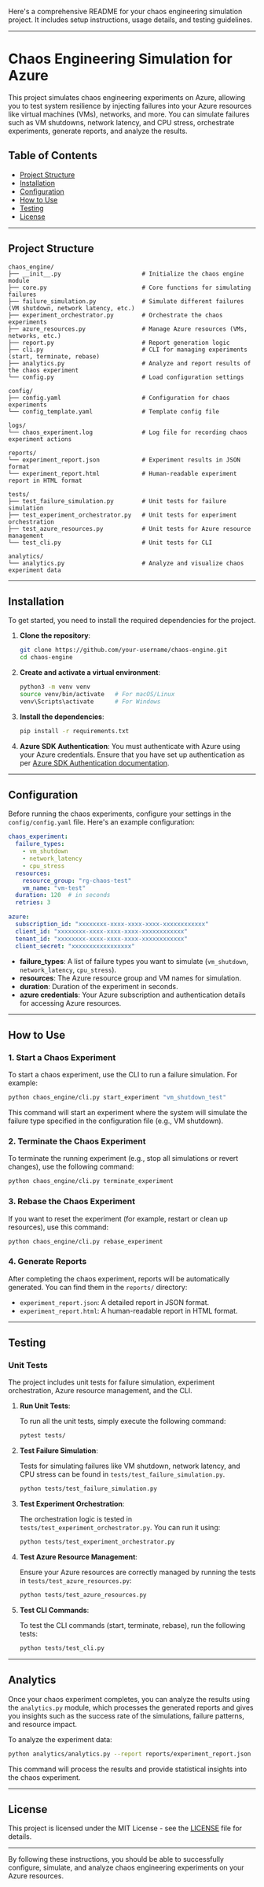 Here's a comprehensive README for your chaos engineering simulation project. It includes setup instructions, usage details, and testing guidelines.

---

# Chaos Engineering Simulation for Azure

This project simulates chaos engineering experiments on Azure, allowing you to test system resilience by injecting failures into your Azure resources like virtual machines (VMs), networks, and more. You can simulate failures such as VM shutdowns, network latency, and CPU stress, orchestrate experiments, generate reports, and analyze the results.

## Table of Contents

- [Project Structure](#project-structure)
- [Installation](#installation)
- [Configuration](#configuration)
- [How to Use](#how-to-use)
- [Testing](#testing)
- [License](#license)

---

## Project Structure

```plaintext
chaos_engine/
├── __init__.py                       # Initialize the chaos engine module
├── core.py                           # Core functions for simulating failures
├── failure_simulation.py             # Simulate different failures (VM shutdown, network latency, etc.)
├── experiment_orchestrator.py        # Orchestrate the chaos experiments
├── azure_resources.py                # Manage Azure resources (VMs, networks, etc.)
├── report.py                         # Report generation logic
├── cli.py                            # CLI for managing experiments (start, terminate, rebase)
├── analytics.py                      # Analyze and report results of the chaos experiment
└── config.py                         # Load configuration settings

config/
├── config.yaml                       # Configuration for chaos experiments
└── config_template.yaml              # Template config file

logs/
└── chaos_experiment.log              # Log file for recording chaos experiment actions

reports/
└── experiment_report.json            # Experiment results in JSON format
└── experiment_report.html            # Human-readable experiment report in HTML format

tests/
├── test_failure_simulation.py        # Unit tests for failure simulation
├── test_experiment_orchestrator.py   # Unit tests for experiment orchestration
├── test_azure_resources.py           # Unit tests for Azure resource management
└── test_cli.py                       # Unit tests for CLI

analytics/
└── analytics.py                      # Analyze and visualize chaos experiment data
```

---

## Installation

To get started, you need to install the required dependencies for the project.

1. **Clone the repository**:

   ```bash
   git clone https://github.com/your-username/chaos-engine.git
   cd chaos-engine
   ```

2. **Create and activate a virtual environment**:

   ```bash
   python3 -m venv venv
   source venv/bin/activate   # For macOS/Linux
   venv\Scripts\activate      # For Windows
   ```

3. **Install the dependencies**:

   ```bash
   pip install -r requirements.txt
   ```

4. **Azure SDK Authentication**:
   You must authenticate with Azure using your Azure credentials. Ensure that you have set up authentication as per [Azure SDK Authentication documentation](https://learn.microsoft.com/en-us/python/api/azure-identity/azure.identity?view=azure-python).

---

## Configuration

Before running the chaos experiments, configure your settings in the `config/config.yaml` file. Here's an example configuration:

```yaml
chaos_experiment:
  failure_types:
    - vm_shutdown
    - network_latency
    - cpu_stress
  resources:
    resource_group: "rg-chaos-test"
    vm_name: "vm-test"
  duration: 120  # in seconds
  retries: 3

azure:
  subscription_id: "xxxxxxxx-xxxx-xxxx-xxxx-xxxxxxxxxxxx"
  client_id: "xxxxxxxx-xxxx-xxxx-xxxx-xxxxxxxxxxxx"
  tenant_id: "xxxxxxxx-xxxx-xxxx-xxxx-xxxxxxxxxxxx"
  client_secret: "xxxxxxxxxxxxxxxxx"
```

- **failure_types**: A list of failure types you want to simulate (`vm_shutdown`, `network_latency`, `cpu_stress`).
- **resources**: The Azure resource group and VM names for simulation.
- **duration**: Duration of the experiment in seconds.
- **azure credentials**: Your Azure subscription and authentication details for accessing Azure resources.

---

## How to Use

### 1. **Start a Chaos Experiment**

To start a chaos experiment, use the CLI to run a failure simulation. For example:

```bash
python chaos_engine/cli.py start_experiment "vm_shutdown_test"
```

This command will start an experiment where the system will simulate the failure type specified in the configuration file (e.g., VM shutdown).

### 2. **Terminate the Chaos Experiment**

To terminate the running experiment (e.g., stop all simulations or revert changes), use the following command:

```bash
python chaos_engine/cli.py terminate_experiment
```

### 3. **Rebase the Chaos Experiment**

If you want to reset the experiment (for example, restart or clean up resources), use this command:

```bash
python chaos_engine/cli.py rebase_experiment
```

### 4. **Generate Reports**

After completing the chaos experiment, reports will be automatically generated. You can find them in the `reports/` directory:
- `experiment_report.json`: A detailed report in JSON format.
- `experiment_report.html`: A human-readable report in HTML format.

---

## Testing

### Unit Tests

The project includes unit tests for failure simulation, experiment orchestration, Azure resource management, and the CLI.

1. **Run Unit Tests**:

   To run all the unit tests, simply execute the following command:

   ```bash
   pytest tests/
   ```

2. **Test Failure Simulation**:
   
   Tests for simulating failures like VM shutdown, network latency, and CPU stress can be found in `tests/test_failure_simulation.py`.

   ```bash
   python tests/test_failure_simulation.py
   ```

3. **Test Experiment Orchestration**:

   The orchestration logic is tested in `tests/test_experiment_orchestrator.py`. You can run it using:

   ```bash
   python tests/test_experiment_orchestrator.py
   ```

4. **Test Azure Resource Management**:

   Ensure your Azure resources are correctly managed by running the tests in `tests/test_azure_resources.py`:

   ```bash
   python tests/test_azure_resources.py
   ```

5. **Test CLI Commands**:

   To test the CLI commands (start, terminate, rebase), run the following tests:

   ```bash
   python tests/test_cli.py
   ```

---

## Analytics

Once your chaos experiment completes, you can analyze the results using the `analytics.py` module, which processes the generated reports and gives you insights such as the success rate of the simulations, failure patterns, and resource impact.

To analyze the experiment data:

```bash
python analytics/analytics.py --report reports/experiment_report.json
```

This command will process the results and provide statistical insights into the chaos experiment.

---

## License

This project is licensed under the MIT License - see the [LICENSE](LICENSE) file for details.

---

By following these instructions, you should be able to successfully configure, simulate, and analyze chaos engineering experiments on your Azure resources.